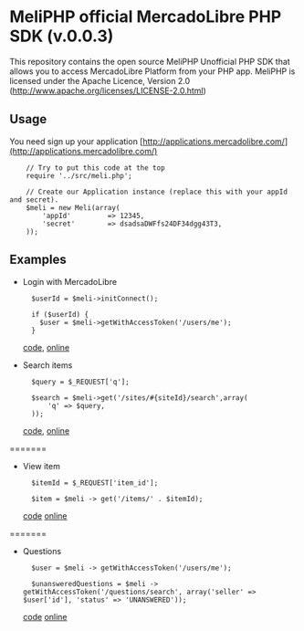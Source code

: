 MeliPHP official MercadoLibre PHP SDK (v.0.0.3)
==========================

This repository contains the open source MeliPHP Unofficial PHP SDK that allows you to access MercadoLibre Platform from your PHP app. 
MeliPHP is licensed under the Apache Licence, Version 2.0
(http://www.apache.org/licenses/LICENSE-2.0.html)


Usage
-----

You need sign up your application [http://applications.mercadolibre.com/](http://applications.mercadolibre.com/)

		// Try to put this code at the top
		require '../src/meli.php';
	
		// Create our Application instance (replace this with your appId and secret).
		$meli = new Meli(array(
			'appId'  		=> 12345,
			'secret' 		=> dsadsaDWFfs24DF34dgg43T3,
		));


Examples
--------

* Login with MercadoLibre
		
		$userId = $meli->initConnect();
		
		if ($userId) {
		  $user = $meli->getWithAccessToken('/users/me');
		}

	[code](http://github.com/foocoders/meli-php/blob/master/examples/example_login.php),
	[online](http://meliphp.phpfogapp.com/examples/example_login.php)

* Search items
 	
		$query = $_REQUEST['q'];
	
		$search = $meli->get('/sites/#{siteId}/search',array(
			'q' => $query,
		));
	
	[code](http://github.com/foocoders/meli-php/blob/master/examples/example_search.php),
	[online](http://meliphp.phpfogapp.com/examples/example_search.php)

=======
* View item

	 	$itemId = $_REQUEST['item_id'];
	
	    $item = $meli -> get('/items/' . $itemId);

	[code](http://github.com/foocoders/meli-php/blob/master/examples/example_item.php)
	[online](http://meliphp.phpfogapp.com/examples/example_item.php)

=======
* Questions

		$user = $meli -> getWithAccessToken('/users/me');
		
		$unansweredQuestions = $meli -> getWithAccessToken('/questions/search', array('seller' => $user['id'], 'status' => 'UNANSWERED'));


	[code](http://github.com/foocoders/meli-php/blob/master/examples/example_questions.php)
	[online](http://meliphp.phpfogapp.com/examples/example_questions.php)


